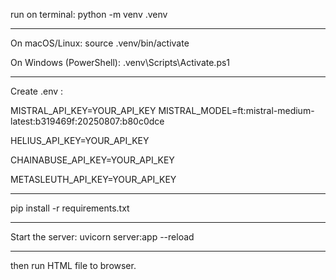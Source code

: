 run on terminal:
python -m venv .venv

--------------------------

On macOS/Linux: 
source .venv/bin/activate

On Windows (PowerShell): 
.venv\Scripts\Activate.ps1

--------------------------

Create .env :

MISTRAL_API_KEY=YOUR_API_KEY
MISTRAL_MODEL=ft:mistral-medium-latest:b319469f:20250807:b80c0dce

HELIUS_API_KEY=YOUR_API_KEY

CHAINABUSE_API_KEY=YOUR_API_KEY

METASLEUTH_API_KEY=YOUR_API_KEY

--------------------------

pip install -r requirements.txt

--------------------------

Start the server:
uvicorn server:app --reload

----------------------------

then run HTML file to browser.